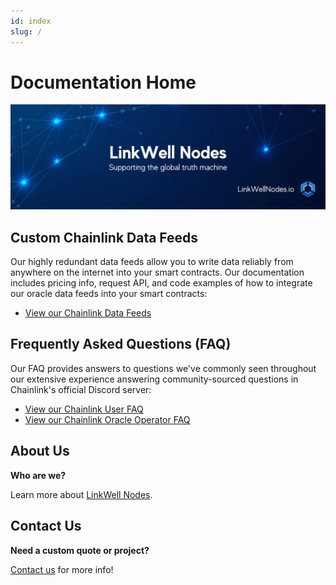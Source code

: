```yaml
---
id: index
slug: /
---
```


# Documentation Home

![dr-workflow](/img/banner-x.webp)

## Custom Chainlink Data Feeds

Our highly redundant data feeds allow you to write data reliably from anywhere on the internet into your smart contracts. Our documentation includes pricing info, request API, and code examples of how to integrate our oracle data feeds into your smart contracts:

- [View our Chainlink Data Feeds](/services/direct-request-jobs/Jobs-and-Pricing)

## Frequently Asked Questions (FAQ)

Our FAQ provides answers to questions we've commonly seen throughout our extensive experience answering community-sourced questions in Chainlink's official Discord server:

- [View our Chainlink User FAQ](/knowledgebase/faq/Chainlink-Users)
- [View our Chainlink Oracle Operator FAQ](/knowledgebase/faq/Chainlink-Operators)

## About Us

**Who are we?** 

Learn more about [LinkWell Nodes](/about).

## Contact Us

**Need a custom quote or project?** 

[Contact us](https://linkwellnodes.io/Home.html#contact-us) for more info!